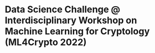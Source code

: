# Data Science Challenge @ Interdisciplinary Workshop on Machine Learning for Cryptology (ML4Crypto 2022)
